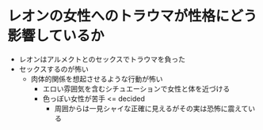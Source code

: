 # レオンの女性へのトラウマが性格にどう影響しているか
- レオンはアルメクトとのセックスでトラウマを負った
- セックスするのが怖い
  - 肉体的関係を想起させるような行動が怖い
    - エロい雰囲気を含むシチュエーションで女性と体を近づける
    - 色っぽい女性が苦手 <= decided
      - 周囲からは一見シャイな正確に見えるがその実は恐怖に震えている

